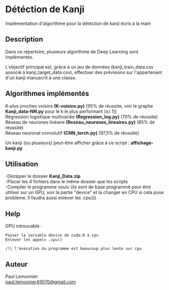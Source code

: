 # Détéction de Kanji

Implémentation d'algorithme pour la détéction de kanji écris à la main

## Description

Dans ce répertoire, plusieurs algorithme de Deep Learning sont implémentés.  
   
L'objectif principal est, grâce à un jeu de données (kanji_train_data.csv associé à kanji_target_data.csv), effectuer des prévisions sur l'appartenant d'un kanji manuscrit à une classe.  

## Algorithmes implémentés

K-plus proches voisins **(K-voisins.py)** (95% de réussite, voir le graphe **Kanji_data-NN.py** pour le k le plus performant (ici 1))  
Régression logistique multivariée **(Regression_log.py)** (70% de réussite)  
Réseau de neurones linéaire **(Reseau_neurones_lineaires.py)** (85% de réussite)  
Réseau neuronal convolutif **(CNN_torch.py)** (97,5% de réussite)  

Un kanji (ou plusieurs) peut-être afficher grâce à ce script : **affichage-kanji.py**   

## Utilisation

-Dézipper le dossier **Kanji_Data.zip**  
-Placer les 4 fichiers dans le même dossier que les scripts  
-Compiler le programme voulu (ils sont de base programmé pour être utiliser sur un GPU, voir la partie "device" et la changer en CPU si cela pose problème. Il faudra aussi enlever les .cpu())    

## Help

GPU introuvable :

```
Passer la variable device de cuda:0 à cpu
Enlever les appels .cpu()

/!\ l'éxécution du programme est beaucoup plus lente sur cpu

```

## Auteur

Paul Lemonnier     
paul.lemonnier49070@gmail.com  
